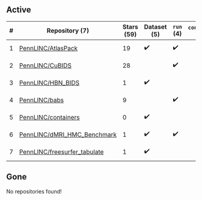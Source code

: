 ## Active
| # | Repository (7) | Stars (59) | Dataset (5) | `run` (4) | `containers-run` | Last Modified |
| --- | --- | --- | --- | --- | --- | --- |
| 1 | [PennLINC/AtlasPack](https://github.com/PennLINC/AtlasPack) | 19 | :heavy_check_mark: | :heavy_check_mark: |  | 2024-08-28 14:37:49+00:00 |
| 2 | [PennLINC/CuBIDS](https://github.com/PennLINC/CuBIDS) | 28 |  | :heavy_check_mark: |  | 2025-09-29 00:11:55+00:00 |
| 3 | [PennLINC/HBN_BIDS](https://github.com/PennLINC/HBN_BIDS) | 1 | :heavy_check_mark: |  |  | 2021-08-24 21:06:26+00:00 |
| 4 | [PennLINC/babs](https://github.com/PennLINC/babs) | 9 |  | :heavy_check_mark: |  | 2025-09-16 18:50:12+00:00 |
| 5 | [PennLINC/containers](https://github.com/PennLINC/containers) | 0 | :heavy_check_mark: |  |  | 2021-08-12 14:54:21+00:00 |
| 6 | [PennLINC/dMRI_HMC_Benchmark](https://github.com/PennLINC/dMRI_HMC_Benchmark) | 1 | :heavy_check_mark: | :heavy_check_mark: |  | 2022-04-28 15:40:36+00:00 |
| 7 | [PennLINC/freesurfer_tabulate](https://github.com/PennLINC/freesurfer_tabulate) | 1 | :heavy_check_mark: |  |  | 2024-01-18 21:31:12+00:00 |

## Gone
No repositories found!
